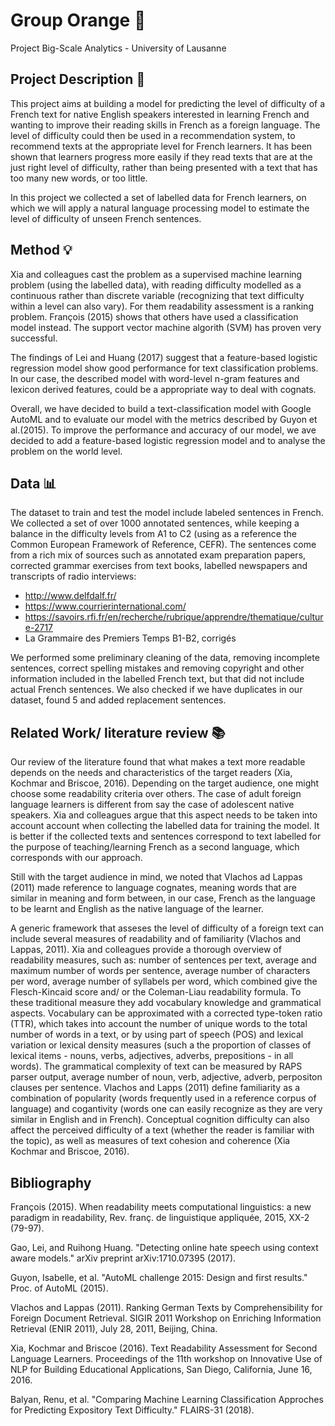 # Group Orange 🍊
Project Big-Scale Analytics - University of Lausanne


## Project Description 📝
This project aims at building a model for predicting the level of difficulty of a French text for native English speakers interested in learning French and wanting to improve their reading skills in French as a foreign language. The level of difficulty could then be used in a recommendation system, to recommend texts at the appropriate level for French learners. It has been shown that learners progress more easily if they read texts that are at the just right level of difficulty, rather than being presented with a text that has too many new words, or too little.

In this project we collected a set of labelled data for French learners, on which we will apply a natural language processing model to estimate the level of difficulty of unseen French sentences.

## Method 💡
Xia and colleagues cast the problem as a supervised machine learning problem (using the labelled data), with reading difficulty modelled as a continuous rather than discrete variable (recognizing that text difficulty within a level can also vary). For them readability assessment is a ranking problem. François (2015) shows that others have used a classification model instead. The support vector machine algorith (SVM) has proven very successful.

The findings of Lei and Huang (2017) suggest that a feature-based logistic regression model show good performance for text classification problems. In our case, the described model with word-level n-gram features and lexicon derived features, could be a appropriate way to deal with cognats.

Overall, we have decided to build a text-classification model with Google AutoML and to evaluate our model with the metrics described by Guyon et al.(2015). To improve the performance and accuracy of our model, we ave decided to  add a feature-based logistic regression model and to analyse the problem on the world level. 


## Data 📊
The dataset to train and test the model include labeled sentences in French. We collected a set of over 1000 annotated sentences, while keeping a balance in the difficulty levels from A1 to C2 (using as a reference the Common European Framework of Reference, CEFR). The sentences come from a rich mix of sources such as annotated exam preparation papers, corrected grammar exercises from text books, labelled newspapers and transcripts of radio interviews:
- http://www.delfdalf.fr/
- https://www.courrierinternational.com/
- https://savoirs.rfi.fr/en/recherche/rubrique/apprendre/thematique/culture-2717
- La Grammaire des Premiers Temps B1-B2, corrigés

We performed some preliminary cleaning of the data, removing incomplete sentences, correct spelling mistakes and removing copyright and other information included in the labelled French text, but that did not include actual French sentences. We also checked if we have duplicates in our dataset, found 5 and added replacement sentences.

## Related Work/ literature review 📚
Our review of the literature found that what makes a text more readable depends on the needs and characteristics of the target readers (Xia, Kochmar and Briscoe, 2016). Depending on the target audience, one might choose some readability criteria over others. The case of adult foreign language learners is different from say the case of adolescent native speakers. Xia and colleagues argue that this aspect needs to be taken into account account when collecting the labelled data for training the model. It is better if the collected texts and sentences correspond to text labelled for the purpose of teaching/learning French as a second language, which corresponds with our approach.

Still with the target audience in mind, we noted that Vlachos ad Lappas (2011) made reference to language cognates, meaning words that are similar in meaning and form between, in our case, French as the language to be learnt and English as the native language of the learner. 

A generic framework that asseses the level of difficulty of a foreign text can include several measures of readability and of familiarity (Vlachos and Lappas, 2011). Xia and colleagues provide a thorough overview of readability measures, such as: number of sentences per text, average and maximum number of words per sentence, average number of characters per word, average number of syllabels per word, which combined give the Flesch-Kincaid score and/ or the Coleman-Liau readability formula. To these traditional measure they add vocabulary knowledge and grammatical aspects. Vocabulary can be approximated with a corrected type-token ratio (TTR), which takes into account the number of unique words to the total number of words in a text, or by using part of speech (POS) and lexical variation or lexical density measures (such a the proportion of classes of lexical items - nouns, verbs, adjectives, adverbs, prepositions - in all words). The grammatical complexity of text can be measured by RAPS parser output, average number of noun, verb, adjective, adverb, perpositon clauses per sentence. Vlachos and Lapps (2011) define familiarity as a combination of popularity (words frequently used in a reference corpus of language) and cogantivity (words one can easily recognize as they are very similar in English and in French). Conceptual cognition difficulty can also affect the perceived difficulty of a text (whether the reader is familiar with the topic), as well as measures of text cohesion and coherence (Xia Kochmar and Briscoe, 2016). 

## Bibliography
François (2015). When readability meets computational linguistics: a new paradigm in readability, Rev. franç. de linguistique appliquée, 2015, XX-2 (79-97).

Gao, Lei, and Ruihong Huang. "Detecting online hate speech using context aware models." arXiv preprint arXiv:1710.07395 (2017).

Guyon, Isabelle, et al. "AutoML challenge 2015: Design and first results." Proc. of AutoML (2015).

Vlachos and Lappas (2011). Ranking German Texts by Comprehensibility for Foreign Document Retrieval. SIGIR 2011 Workshop on Enriching Information Retrieval (ENIR 2011), July 28, 2011, Beijing, China.

Xia, Kochmar and Briscoe (2016). Text Readability Assessment for Second Language Learners. Proceedings of the 11th workshop on Innovative Use of NLP for Building Educational Applications, San Diego, California, June 16, 2016.

Balyan, Renu, et al. "Comparing Machine Learning Classification Approches for Predicting Expository Text Difficulty." FLAIRS-31 (2018).
